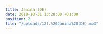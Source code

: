 ```yaml
---
title: Janina (DE)
date: 2018-10-31 13:28:00 +01:00
position: 2
file: "/uploads/12).%20Janina%20(DE).mp3"
---
```


